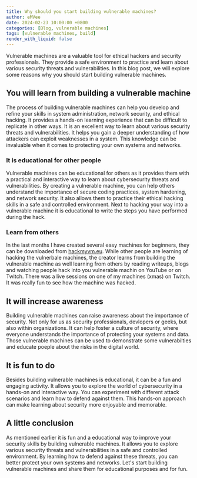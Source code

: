 ```yaml
---
title: Why should you start building vulnerable machines?
author: eMVee
date: 2024-02-23 10:00:00 +0800
categories: [Blog, vulnerable machines]
tags: [vulnerable machines, build]
render_with_liquid: false
---
```


Vulnerable machines are a valuable tool for ethical hackers and security professionals. They provide a safe environment to practice and learn about various security threats and vulnerabilities. In this blog post, we will explore some reasons why you should start building vulnerable machines.

## You will learn from building a vulnerable machine
The process of building vulnerable machines can help you develop and refine your skills in system administration, network security, and ethical hacking. It provides a hands-on learning experience that can be difficult to replicate in other ways. It is an excellent way to learn about various security threats and vulnerabilities. It helps you gain a deeper understanding of how attackers can exploit weaknesses in a system. This knowledge can be invaluable when it comes to protecting your own systems and networks. 

### It is educational for other people
Vulnerable machines can be educational for others as it provides them with a practical and interactive way to learn about cybersecurity threats and vulnerabilities. By creating a vulnerable machine, you can help others understand the importance of secure coding practices, system hardening, and network security. It also allows them to practice their ethical hacking skills in a safe and controlled environment. Next to hacking your way into a vulnerable machine it is educational to write the steps you have performed during the hack.

### Learn from others
In the last months I have created several easy machines for beginners, they can be downloaded from [hackmyvm.eu](https://hackmyvm.eu). While other people are learning of hacking the vulnerbale machines, the creator learns from building the vulnerable machine as well learning from others by reading writeups, blogs and watching people hack into you vulnerable machin on YouTube or on Twitch. There was a live sessions on one of my machines (xmas) on Twitch. It was really fun to see how the machine was hacked.

## It will increase awareness
Building vulnerable machines can raise awareness about the importance of security. Not only for us as security professionals, devlopers or geeks, but also within organizations. It can help foster a culture of security, where everyone understands the importance of protecting your systems and data. Those vulnerable machines can be used to demonstrate some vulnerabilties and educate poeple about the risks in the digital world.

## It is fun to do
Besides building vulnerable machines is educational, it can be a fun and engaging activity. It allows you to explore the world of cybersecurity in a hands-on and interactive way. You can experiment with different attack scenarios and learn how to defend against them. This hands-on approach can make learning about security more enjoyable and memorable.

## A little conclusion
As mentioned earlier it is fun and a educational way to improve your security skills by building vulnerable machines. It allows you to explore various security threats and vulnerabilities in a safe and controlled environment. By learning how to defend against these threats, you can better protect your own systems and networks.
Let's start building vulnerable machines and share them for educational purposes and for fun.